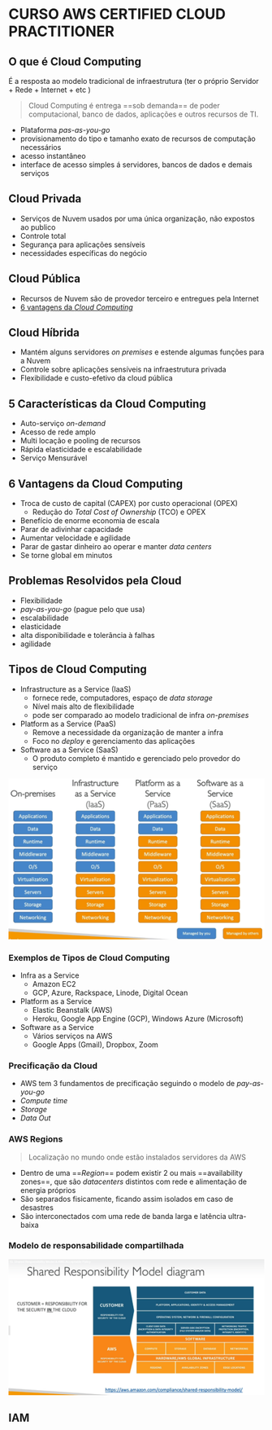 # CURSO AWS CERTIFIED CLOUD PRACTITIONER 

## O que é Cloud Computing

É a resposta ao modelo tradicional de infraestrutura (ter o próprio Servidor + Rede + Internet + etc )

 >Cloud Computing é entrega ==sob demanda== de poder computacional, banco de dados, aplicações e outros recursos de TI.

- Plataforma *pas-as-you-go*
- provisionamento do tipo e tamanho exato de recursos de computação necessários
- acesso instantâneo
- interface de acesso simples á servidores, bancos de dados e demais serviços

## Cloud Privada

- Serviços de Nuvem usados por uma única organização, não expostos ao publico
- Controle total
- Segurança para aplicações sensíveis
- necessidades específicas do negócio

## Cloud Pública 

- Recursos de Nuvem são de provedor terceiro e entregues pela Internet
- [6 vantagens da *Cloud Computing*](#6-vantagens-da-cloud-computing)

## Cloud Híbrida

- Mantém alguns servidores *on premises* e estende algumas funções para a Nuvem
- Controle sobre aplicações sensíveis na infraestrutura privada
- Flexibilidade e custo-efetivo da cloud pública

## 5 Características da Cloud Computing

- Auto-serviço *on-demand*
- Acesso de rede amplo
- Multi locação e pooling de recursos
- Rápida elasticidade e escalabilidade
- Serviço Mensurável

## 6 Vantagens da Cloud Computing

- Troca de custo de capital (CAPEX) por custo operacional (OPEX)
  - Redução do *Total Cost of Ownership* (TCO) e OPEX
- Benefício de enorme economia de escala
- Parar de adivinhar capacidade
- Aumentar velocidade e agilidade
- Parar de gastar dinheiro ao operar e manter *data centers*
- Se torne global em minutos

## Problemas Resolvidos pela Cloud

- Flexibilidade
- *pay-as-you-go* (pague pelo que usa)
- escalabilidade
- elasticidade
- alta disponibilidade e tolerância à falhas
- agilidade
  
## Tipos de Cloud Computing

- Infrastructure as a Service (IaaS)
  - fornece rede, computadores, espaço de *data storage*
  - Nível mais alto de flexibilidade
  - pode ser comparado ao modelo tradicional de infra *on-premises*
- Platform as a Service (PaaS)
  - Remove a necessidade da organização de manter a infra
  - Foco no *deploy* e gerenciamento das aplicações
- Software as a Service (SaaS)
  - O produto completo é mantido e gerenciado pelo provedor do serviço
  
![](cloud_types.png)

### Exemplos de Tipos de Cloud Computing

- Infra as a Service
  - Amazon EC2
  - GCP, Azure, Rackspace, Linode, Digital Ocean
- Platform as a Service
  - Elastic Beanstalk (AWS)
  - Heroku, Google App Engine (GCP), Windows Azure (Microsoft)
- Software as a Service
  - Vários serviços na AWS
  - Google Apps (Gmail), Dropbox, Zoom

### Precificação da Cloud

- AWS tem 3 fundamentos de precificação seguindo o modelo de *pay-as-you-go*
- *Compute time*
- *Storage* 
- *Data Out*
  
### AWS Regions

>Localização no mundo onde estão instalados servidores da AWS
- Dentro de uma ==*Region*== podem existir 2 ou mais ==availability zones==, que são *datacenters* distintos com rede e alimentação de energia próprios
- São separados fisicamente, ficando assim isolados em caso de desastres
- São interconectados com uma rede de banda larga e latência ultra-baixa

### Modelo de responsabilidade compartilhada

![](responsibility_model.png)



## IAM